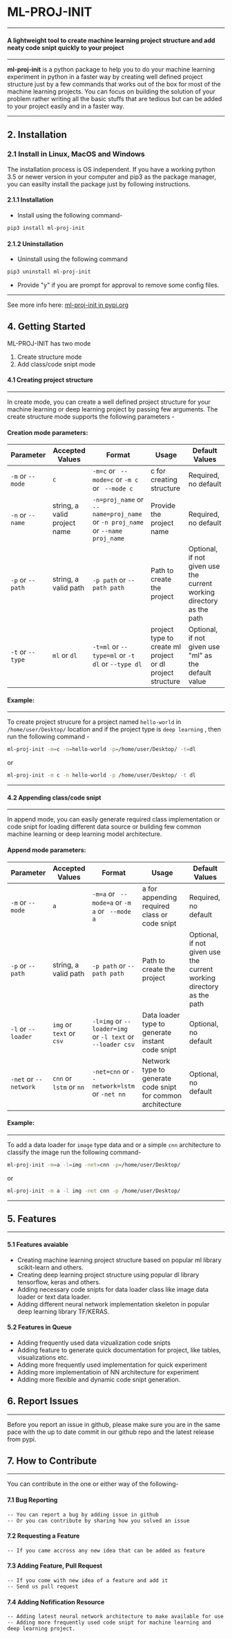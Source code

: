 # ML-PROJ-INIT
----------------------------------------------

#### A lightweight tool to create machine learning project structure and add neaty code snipt quickly to your project

-----------------------------------------------


<p align= "justify">
  
__ml-proj-init__ is a python package to help you to do your machine learning experiment in python in a faster way by creating well defined project structure just by a few commands that works out of the box for most of the machine learning projects. You can focus on building the solution of your problem rather writing all the basic stuffs that are tedious but can be added to your project easily and in a faster way.
</p>

--------------------------------------------------


## 2. Installation

### 2.1 Install in Linux, MacOS and Windows

The installation process is OS independent. If you have a working python 3.5 or newer version in your computer and pip3 as the package manager, you can easilty install the package just by following instructions.

#### 2.1.1 Installation

* Install using the following command-

```bash
pip3 install ml-proj-init
```


#### 2.1.2 Uninstallation

* Uninstall using the following command

```bash
pip3 uninstall ml-proj-init
```

* Provide "y" if you are prompt for approval to remove some config files.

--------------------------------------------------

See more info here:
[ml-proj-init in pypi.org](https://pypi.org/project/ml-proj-init/)

## 4. Getting Started



ML-PROJ-INIT has two mode

1. Create structure mode
2. Add class/code snipt mode


#### 4.1 Creating project structure

------------------------------------------------------

In create mode, you can create a well defined project structure for your machine learning or deep learning project by passing few arguments. The create structure mode supports the following parameters - 

#### Creation mode parameters:

| Parameter | Accepted Values | Format | Usage | Default Values |
|--------------|--------------------|----------|---------------|---------------------|
| ```-m```  or  ```--mode``` | ```c``` | ```-m=c```  or  ``` --mode=c```  or ```-m c```  or  ``` --mode c``` | c for creating structure | Required, no default |
| ```-n```  or  ```--name``` | string, a valid project name | ```-n=proj_name``` or ```--name=proj_name``` or ```-n proj_name``` or ```--name proj_name``` | Provide the project name | Required, no default |
| ```-p``` or ```--path``` | string, a valid path | ```-p path``` or ```--path path``` | Path to create the project | Optional, if not given use the current working directory as the path |
| ```-t``` or ```--type``` |  ```ml``` or ```dl``` | ```-t=ml``` or ```--type=ml``` or ```-t dl``` or ```--type dl``` | project type to create ml project or dl project structure | Optional, if not given use "ml" as the default value |


#### Example:
-----------------------------------------------------
To create project strucure for a project named ```hello-world``` in ```/home/user/Desktop/``` location and if the project type is ```deep learning``` , then run the following command - 

```bash
ml-proj-init -m=c -n=hello-world -p=/home/user/Desktop/ -t=dl
```

or

```bash
ml-proj-init -m c -n hello-world -p /home/user/Desktop/ -t dl
```

-----------------------------------------------------

#### 4.2 Appending class/code snipt

-------------------------------------------------------------------------

In append mode, you can easily generate required class implementation or code snipt for loading different data source or building few common machine learning or deep learning model architecture.

#### Append mode parameters:

| Parameter | Accepted Values | Format | Usage | Default Values |
|--------------|--------------------|----------|---------------|---------------------|
| ```-m```  or  ```--mode``` | ```a``` | ```-m=a```  or  ``` --mode=a```  or ```-m a```  or  ``` --mode a``` | a for appending required class or code snipt | Required, no default |
| ```-p``` or ```--path``` | string, a valid path | ```-p path``` or ```--path path``` | Path to create the project | Optional, if not given use the current working directory as the path |
| ```-l``` or ```--loader``` | ```img``` or ```text``` or ```csv``` | ```-l=img``` or ```--loader=img``` or ```-l text``` or ```--loader csv``` | Data loader type to generate instant code snipt | Optional, no default |
| ```-net``` or ```--network``` | ```cnn``` or ```lstm``` or ```nn``` | ```-net=cnn``` or ```--network=lstm``` or ```-net nn``` | Network type to generate code snipt for common architecture | Optional, no default |


#### Example:
-----------------------------------------------------
To add a data loader for ```image``` type data and or a simple ```cnn``` architecture to classify the image run the following command-

```bash
ml-proj-init -m=a -l=img -net=cnn -p=/home/user/Desktop/
```

or

```bash
ml-proj-init -m a -l img -net cnn -p /home/user/Desktop/
```
--------------------------------------------------------------------------

## 5. Features
--------------------------------------------------

#### 5.1 Features avaiable

* Creating machine learning project structure based on popular ml library scikit-learn and others.
* Creating deep learning project structure using popular dl library tensorflow, keras and others.
* Adding necessary code snipts for data loader class like image data loader or text data loader.
* Adding different neural network implementation skeleton in popular deep learning library TF/KERAS.

#### 5.2 Features in Queue

* Adding frequently used data vizualization code snipts
* Adding feature to generate quick documentation for project, like tables, visualizations etc.
* Adding more frequently used implementation for quick experiment
* Adding more implementatioin of NN architecture for experiment
* Adding more flexible and dynamic code snipt generation.

## 6. Report Issues

--------------------------------------------------
Before you report an issue in github, please make sure you are in the same pace with the up to date commit in our github repo and the latest release from pypi. 


## 7. How to Contribute

--------------------------------------------------

You can contribute in the one or either way of the following-

#### 7.1 Bug Reporting
	-- You can report a bug by adding issue in github
	-- Or you can contribute by sharing how you solved an issue

#### 7.2 Requesting a Feature
	-- If you came accross any new idea that can be added as feature

#### 7.3 Adding Feature, Pull Request
	-- If you come with new idea of a feature and add it
	-- Send us pull request

#### 7.4 Adding Nofification Resource
	-- Adding latest neural network architecture to make available for use
	-- Adding more frequently used code snipt for machine learning and deep learning project.
